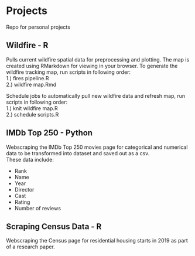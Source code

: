 # Projects
Repo for personal projects

## Wildfire - R
Pulls current wildfire spatial data for preprocessing and plotting. The map is created using RMarkdown for viewing in your browser.
To generate the wildfire tracking map, run scripts in following order:  
1.) fires pipeline.R   
2.) wildfire map.Rmd  

Schedule jobs to automatically pull new wildfire data and refresh map, run scripts in following order:  
1.) knit wildfire map.R  
2.) schedule scripts.R  

## IMDb Top 250 - Python
Webscraping the IMDb Top 250 movies page for categorical and numerical data to be transformed into dataset and saved out as a csv.  
These data include:  
- Rank
- Name
- Year
- Director
- Cast
- Rating
- Number of reviews

## Scraping Census Data - R
Webscraping the Census page for residential housing starts in 2019 as part of a research paper.
